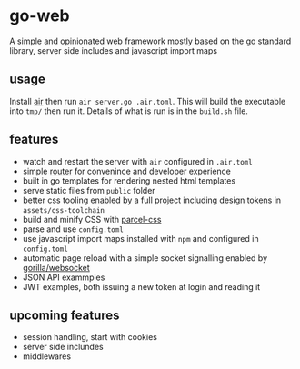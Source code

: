 # go-web
A simple and opinionated web framework mostly based on the go standard library, server side includes and javascript import maps

## usage
Install [air](https://github.com/cosmtrek/air) then run `air server.go .air.toml`. This will build the executable into `tmp/` then run it. Details of what is run is in the `build.sh` file.

## features
- watch and restart the server with `air` configured in `.air.toml`
- simple [router](https://github.com/julienschmidt/httprouter) for convenince and developer experience 
- built in go templates for rendering nested html templates
- serve static files from `public` folder 
- better css tooling enabled by a full project including design tokens in `assets/css-toolchain`
- build and minify CSS with [parcel-css](https://github.com/parcel-bundler/parcel-css)
- parse and use `config.toml`
- use javascript import maps installed with `npm` and configured in `config.toml`
- automatic page reload with a simple socket signalling enabled by [gorilla/websocket](https://github.com/gorilla/websocket)
- JSON API exammples
- JWT examples, both issuing a new token at login and reading it

## upcoming features

- session handling, start with cookies
- server side inclundes
- middlewares
